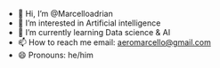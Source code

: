 - 👋 Hi, I’m @Marcelloadrian
- 👀 I’m interested in Artificial intelligence 
- 🌱 I’m currently learning Data science & AI
- 📫 How to reach me email: aeromarcello@gmail.com
- 😄 Pronouns: he/him

<!---
Marcelloadrian/Marcelloadrian is a ✨ special ✨ repository because its `README.md` (this file) appears on your GitHub profile.
You can click the Preview link to take a look at your changes.
--->
